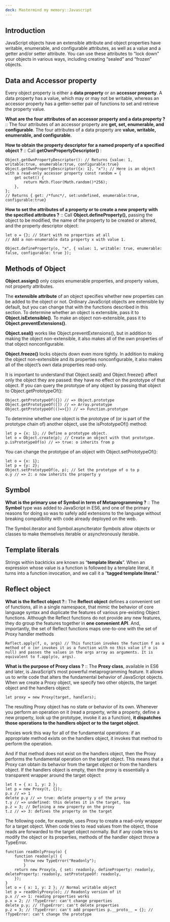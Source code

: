 ```yaml
---
deck: Mastermind my memory::Javascript
---
```


## Introduction

JavaScript objects have an extensible attribute and object properties have writable, enumerable, and configurable attributes, as well as a value and a getter and/or setter attribute. You can use these attributes to “lock down” your objects in various ways, including creating “sealed” and “frozen” objects. 

## Data and Accessor property 

Every object property is either a **data property** or an **accessor property**. A data property has a value, which may or may not be writable, whereas an accessor property has a getter-setter pair of functions to set and retrieve the property value.

<!-- basicblock-start oid="ObszPJc9TMTP3WkT6e1cWv8p"-->
**What are the four attributes of an accessor property and a data property ?** ::
The four attributes of an accessor property are **get, set, enumerable, and configurable**.
The four attributes of a data property are **value, writable, enumerable, and configurable**.
<!-- basicblock-end -->

<!-- basicblock-start oid="ObswwYyzBItPelRlih5CBpk0"-->
**How to obtain the property descriptor for a named property of a specified object ?** ::
Call **getOwnPropertyDescriptor()** :

```
Object.getOwnPropertyDescriptor(): // Returns {value: 1, writable:true, enumerable:true, configurable:true} 
Object.getOwnPropertyDescriptor({x: 1}, "x"); // Here is an object with a read-only accessor property const random = { 
	get octet() { 
		return Math.floor(Math.random()*256); 
	}, 
}; 
// Returns { get: /*func*/, set:undefined, enumerable:true, configurable:true} 
```
<!-- basicblock-end -->

<!-- basicblock-start oid="ObsXa6NXCDuIagYal30cbkzt"-->
**How to set the attributes of a property or to create a new property with the specified attributes ?** ::
Call **Object.defineProperty(),** passing the object to be modified, the name of the property to be created or altered, and the property descriptor object: 

```
let o = {}; // Start with no properties at all 
// Add a non-enumerable data property x with value 1. 

Object.defineProperty(o, "x", { value: 1, writable: true, enumerable: false, configurable: true }); 
```
<!-- basicblock-end -->

## Methods of Object

**Object.assign()** only copies enumerable properties, and property values, not property attributes.

The **extensible attribute** of an object specifies whether new properties can be added to the object or not. Ordinary JavaScript objects are extensible by default, but you can change that with the functions described in this section. To determine whether an object is extensible, pass it to **Object.isExtensible()**. To make an object non-extensible, pass it to **Object.preventExtensions()**.

**Object.seal()** works like Object.preventExtensions(), but in addition to making the object non-extensible, it also makes all of the own properties of that object nonconfigurable. 

**Object.freeze()** locks objects down even more tightly. In addition to making the object non-extensible and its properties nonconfigurable, it also makes all of the object’s own data properties read-only.

It is important to understand that Object.seal() and Object.freeze() affect only the object they are passed: they have no effect on the prototype of that object. If you can query the prototype of any object by passing that object to Object.getPrototypeOf(): 

```
Object.getPrototypeOf({}) // => Object.prototype 
Object.getPrototypeOf([]) // => Array.prototype 
Object.getPrototypeOf(()=>{}) // => Function.prototype
```

To determine whether one object is the prototype of (or is part of the prototype chain of) another object, use the isPrototypeOf() method: 

```
let p = {x: 1}; // Define a prototype object. 
let o = Object.create(p); // Create an object with that prototype. 
p.isPrototypeOf(o) // => true: o inherits from p 
```

You can change the prototype of an object with Object.setPrototypeOf(): 

```
let o = {x: 1}; 
let p = {y: 2}; 
Object.setPrototypeOf(o, p); // Set the prototype of o to p 
o.y // => 2: o now inherits the property y
```

## Symbol 

<!-- basicblock-start oid="ObseJtREx2t4nQFfJn9NQRhj"-->
**What is the primary use of Symbol in term of Metaprogramming ?** ::
The **Symbol** type was added to JavaScript in ES6, and one of the primary reasons for doing so was to safely add extensions to the language without breaking compatibility with code already deployed on the web.
<!-- basicblock-end -->

The Symbol.iterator and Symbol.asyncIterator Symbols allow objects or classes to make themselves iterable or asynchronously iterable. 

## Template literals 

Strings within backticks are known as “**template literals**”. When an expression whose value is a function is followed by a template literal, it turns into a function invocation, and we call it a “**tagged template literal**.”

## Reflect object 

<!-- basicblock-start oid="ObsrWrcBiaMfhqLEyE0bhGwD"-->
**What is the Reflect object ?**:: 
The **Reflect object** defines a convenient set of functions, all in a single namespace, that mimic the behavior of core language syntax and duplicate the features of various pre-existing Object functions.
Although the Reflect functions do not provide any new features, they do group the features together in **one convenient API**. And, importantly, the set of Reflect functions maps one-to-one with the set of Proxy handler methods

```
Reflect.apply(f, o, args) // This function invokes the function f as a method of o (or invokes it as a function with no this value if o is null) and passes the values in the args array as arguments. It is equivalent to f.apply(o, args). 
```
<!-- basicblock-end -->

<!-- basicblock-start oid="ObsFvLLs4jivEUUdeYPWX97o"-->
**What is the purpose of Proxy class ?** ::
The **Proxy class**, available in ES6 and later, is JavaScript’s most powerful metaprogramming feature. It allows us to write code that alters the fundamental behavior of JavaScript objects. When we create a Proxy object, we specify two other objects, the target object and the handlers object: 

```
let proxy = new Proxy(target, handlers); 
```

The resulting Proxy object has no state or behavior of its own. Whenever you perform an operation on it (read a property, write a property, define a new property, look up the prototype, invoke it as a function), **it dispatches those operations to the handlers object or to the target object**.

Proxies work this way for all of the fundamental operations: if an appropriate method exists on the handlers object, it invokes that method to perform the operation. 

And if that method does not exist on the handlers object, then the Proxy performs the fundamental operation on the target object. This means that a Proxy can obtain its behavior from the target object or from the handlers object. If the handlers object is empty, then the proxy is essentially a transparent wrapper around the target object: 

```
let t = { x: 1, y: 2 }; 
let p = new Proxy(t, {}); 
p.x // => 1 
delete p.y // => true: delete property y of the proxy 
t.y // => undefined: this deletes it in the target, too 
p.z = 3; // Defining a new property on the proxy 
t.z // => 3: defines the property on the target 
```

The following code, for example, uses Proxy to create a read-only wrapper for a target object. When code tries to read values from the object, those reads are forwarded to the target object normally. But if any code tries to modify the object or its properties, methods of the handler object throw a TypeError.

```
function readOnlyProxy(o) { 
	function readonly() { 
		throw new TypeError("Readonly"); 
		} 
	return new Proxy(o, { set: readonly, defineProperty: readonly, deleteProperty: readonly, setPrototypeOf: readonly, 
	}); 
} 
let o = { x: 1, y: 2 }; // Normal writable object 
let p = readOnlyProxy(o); // Readonly version of it 
p.x // => 1: reading properties works 
p.x = 2; // !TypeError: can't change properties 
delete p.y; // !TypeError: can't delete properties 
p.z = 3; // !TypeError: can't add properties p.__proto__ = {}; // !TypeError: can't change the prototype 
```
<!-- basicblock-end -->